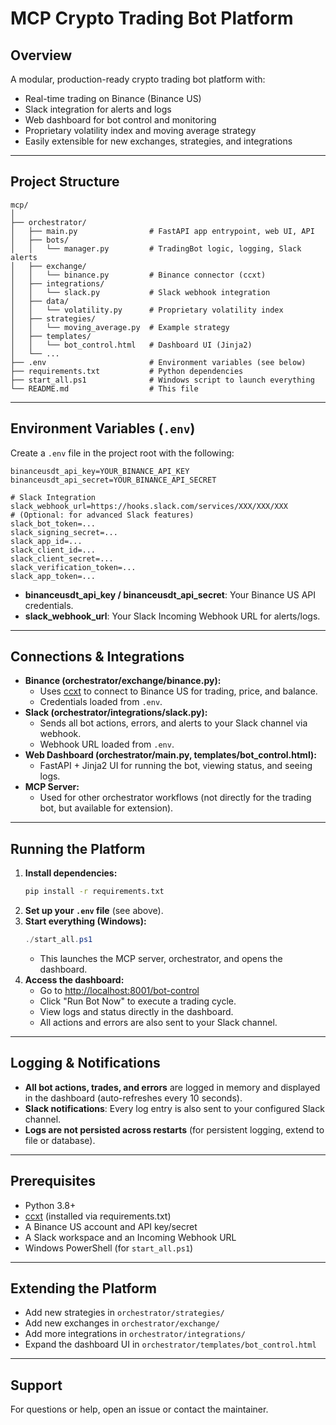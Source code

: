 # MCP Crypto Trading Bot Platform

## Overview
A modular, production-ready crypto trading bot platform with:
- Real-time trading on Binance (Binance US)
- Slack integration for alerts and logs
- Web dashboard for bot control and monitoring
- Proprietary volatility index and moving average strategy
- Easily extensible for new exchanges, strategies, and integrations

---

## Project Structure

```
mcp/
│
├── orchestrator/
│   ├── main.py                # FastAPI app entrypoint, web UI, API
│   ├── bots/
│   │   └── manager.py         # TradingBot logic, logging, Slack alerts
│   ├── exchange/
│   │   └── binance.py         # Binance connector (ccxt)
│   ├── integrations/
│   │   └── slack.py           # Slack webhook integration
│   ├── data/
│   │   └── volatility.py      # Proprietary volatility index
│   ├── strategies/
│   │   └── moving_average.py  # Example strategy
│   ├── templates/
│   │   └── bot_control.html   # Dashboard UI (Jinja2)
│   └── ...
├── .env                       # Environment variables (see below)
├── requirements.txt           # Python dependencies
├── start_all.ps1              # Windows script to launch everything
└── README.md                  # This file
```

---

## Environment Variables (`.env`)
Create a `.env` file in the project root with the following:

```
binanceusdt_api_key=YOUR_BINANCE_API_KEY
binanceusdt_api_secret=YOUR_BINANCE_API_SECRET

# Slack Integration
slack_webhook_url=https://hooks.slack.com/services/XXX/XXX/XXX
# (Optional: for advanced Slack features)
slack_bot_token=...
slack_signing_secret=...
slack_app_id=...
slack_client_id=...
slack_client_secret=...
slack_verification_token=...
slack_app_token=...
```

- **binanceusdt_api_key / binanceusdt_api_secret**: Your Binance US API credentials.
- **slack_webhook_url**: Your Slack Incoming Webhook URL for alerts/logs.

---

## Connections & Integrations

- **Binance (orchestrator/exchange/binance.py):**
  - Uses [ccxt](https://github.com/ccxt/ccxt) to connect to Binance US for trading, price, and balance.
  - Credentials loaded from `.env`.
- **Slack (orchestrator/integrations/slack.py):**
  - Sends all bot actions, errors, and alerts to your Slack channel via webhook.
  - Webhook URL loaded from `.env`.
- **Web Dashboard (orchestrator/main.py, templates/bot_control.html):**
  - FastAPI + Jinja2 UI for running the bot, viewing status, and seeing logs.
- **MCP Server:**
  - Used for other orchestrator workflows (not directly for the trading bot, but available for extension).

---

## Running the Platform

1. **Install dependencies:**
   ```sh
   pip install -r requirements.txt
   ```
2. **Set up your `.env` file** (see above).
3. **Start everything (Windows):**
   ```powershell
   ./start_all.ps1
   ```
   - This launches the MCP server, orchestrator, and opens the dashboard.
4. **Access the dashboard:**
   - Go to [http://localhost:8001/bot-control](http://localhost:8001/bot-control)
   - Click "Run Bot Now" to execute a trading cycle.
   - View logs and status directly in the dashboard.
   - All actions and errors are also sent to your Slack channel.

---

## Logging & Notifications
- **All bot actions, trades, and errors** are logged in memory and displayed in the dashboard (auto-refreshes every 10 seconds).
- **Slack notifications**: Every log entry is also sent to your configured Slack channel.
- **Logs are not persisted across restarts** (for persistent logging, extend to file or database).

---

## Prerequisites
- Python 3.8+
- [ccxt](https://github.com/ccxt/ccxt) (installed via requirements.txt)
- A Binance US account and API key/secret
- A Slack workspace and an Incoming Webhook URL
- Windows PowerShell (for `start_all.ps1`)

---

## Extending the Platform
- Add new strategies in `orchestrator/strategies/`
- Add new exchanges in `orchestrator/exchange/`
- Add more integrations in `orchestrator/integrations/`
- Expand the dashboard UI in `orchestrator/templates/bot_control.html`

---

## Support
For questions or help, open an issue or contact the maintainer. 